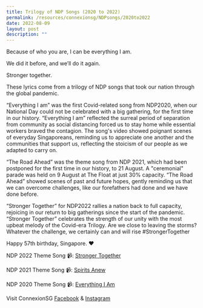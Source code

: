 ```yaml
---
title: Trilogy of NDP Songs (2020 to 2022)
permalink: /resources/connexionsg/NDPsongs/2020to2022
date: 2022-08-09
layout: post
description: ""
---
```

Because of who you are, I can be everything I am.

We did it before, and we’ll do it again.

Stronger together.

These lyrics come from a trilogy of NDP songs that took our nation through the global pandemic.

“Everything I am” was the first Covid-related song from NDP2020, when our National Day could not be celebrated with a big gathering, for the first time in our history. “Everything I am” reflected the surreal period of separation from community as social distancing forced us to stay home while essential workers braved the contagion. The song's video showed poignant scenes of everyday Singaporeans, reminding us to appreciate one another and the communities that support us, reflecting the stoicism of our people as we adapted to carry on.

“The Road Ahead” was the theme song from NDP 2021, which had been postponed for the first time in our history, to 21 August. A "ceremonial" parade was held on 9 August at The Float at just 30% capacity. “The Road Ahead” showed scenes of past and future hopes, gently reminding us that we can overcome challenges, like our forefathers had done and we have done before.

“Stronger Together” for NDP2022 rallies a nation back to full capacity, rejoicing in our return to big gatherings since the start of the pandemic. “Stronger Together” celebrates the strength of our unity with the most upbeat melody of the Covid-era Trilogy. Are we close to leaving the storms? Whatever the challenge, we certainly can and will rise #StrongerTogether

Happy 57th birthday, Singapore. ❤️

NDP 2022 Theme Song 📹: [Stronger Together](https://www.youtube.com/watch?v=IScTJbj_6kc)

NDP 2021 Theme Song 📹: [Spirits Anew](https://www.youtube.com/watch?v=mRc6hsAQePI)

NDP 2020 Theme Song 📹: [Everything I Am](https://www.youtube.com/watch?v=7qetsLTxml0)


Visit ConnexionSG [Facebook](https://www.facebook.com/ConnexionSG) & [Instagram](https://www.instagram.com/connexionsg/)